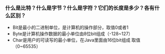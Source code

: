 ### 什么是比特？什么是字节？什么是字符？它们的长度是多少？各有什么区别？

- Bit是最小的二进制单位，是计算机的操作部分，取值0或者1
- Byte是计算机操作数据的最小单位由8位bit组成（-128~127）
- Char是用户的可读写的最小单位，在Java里面由16位bit组成 取值（0~65535）